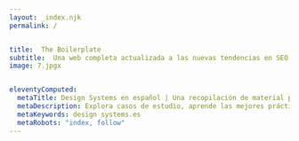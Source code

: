 ```yaml
---
layout: _index.njk
permalink: /


title:  The Boilerplate
subtitle:  Una web completa actualizada a las nuevas tendencias en SEO y diseño. 
image: 7.jpgx


eleventyComputed:
  metaTitle: Design Systems en español | Una recopilación de material para aprender Design systems
  metaDescription: Explora casos de estudio, aprende las mejores prácticas y mantente actualizado en este emocionante campo del diseño centrado en los design systems.
  metaKeywords: design systems.es
  metaRobots: "index, follow"
---
```

